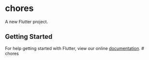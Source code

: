 # chores

A new Flutter project.

## Getting Started

For help getting started with Flutter, view our online
[documentation](https://flutter.io/).
#   c h o r e s  
 